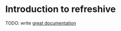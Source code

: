 # Introduction to refreshive

TODO: write [great documentation](http://jacobian.org/writing/what-to-write/)
